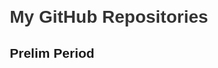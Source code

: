 <!DOCTYPE html>
<html lang="en">
<head>
  <meta charset="UTF-8">
  <meta name="viewport" content="width=device-width, initial-scale=1.0">
  <title>My GitHub Repositories</title>
  <style>
    body {
      font-family: Arial, sans-serif;
      margin: 20px;
    }
    h1 {
      color: #333;
    }
    ul {
      list-style-type: none;
      padding: 0;
    }
    li {
      margin-bottom: 10px;
    }
    a {
      text-decoration: none;
      color: #0366d6;
    }
  </style>
</head>
<body>
  <h1>My GitHub Repositories</h1>
  <ul id="repositories-list">
    <li>
      <h2>Prelim Period</h2>
      <ul id="prelim-repositories-list"></ul>
    </li>
  </ul>

  <script>
    const username = 'SpicyKalamares';

    const prelimRepositories = [
      'CPE232_HOA1',
      'CPE232_HOA2',
      'CPE232_HOA3'
      // Add more repositories as needed
    ];

    // Display the specified repositories
    const prelimRepositoriesList = document.getElementById('prelim-repositories-list');

    prelimRepositories.forEach(repoName => {
      const listItem = document.createElement('li');
      const link = document.createElement('a');

      link.href = `https://github.com/${username}/${repoName}`;
      link.textContent = repoName;

      listItem.appendChild(link);
      prelimRepositoriesList.appendChild(listItem);
    });
  </script>
</body>
</html>
